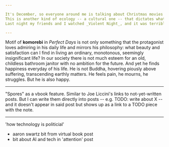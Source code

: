 ```yaml
---

It's December, so everyone around me is talking about Christmas movies and Christmas music.
This is another kind of ecology -- a cultural one -- that dictates what we pay attention to.
Last night my friends and I watched _Violent Night_, and it was terrible.

---
```


Motif of **komorebi** in _Perfect Days_ is not only something that the protagonist loves admiring in his daily life and mirrors his philosophy: what beauty and satisfaction can I find in living an ordinary, monotonous, seemingly insignificant life?
In our society there is not much esteem for an old, childless bathroom janitor with no ambition for the future.
And yet he finds happiness everyday of his life.
He is not Buddha, hovering piously above suffering, transcending earthly matters.
He feels pain, he mourns, he struggles.
But he is also happy.

---

"Spores" as a vbook feature.
Similar to Joe Liccini's links to not-yet-written posts.
But I can write them directly into posts -- e.g. TODO: write about X -- and it doesn't appear in said post but shows up as a link to a TODO piece with the note.

---

'how technology is politicial'
- aaron swartz bit from virtual book post
- bit about AI and tech in 'attention' post
